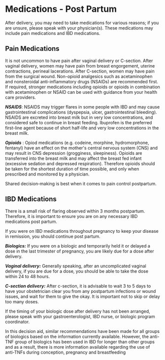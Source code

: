 
# Medications - Post Partum

After delivery, you may need to take medications for various reasons; if you are unsure, please speak with your physician(s).   These medications may include pain medications and IBD medications.

## **Pain Medications**

It is not uncommon to have pain after vaginal delivery or C-section.     After vaginal delivery, women may have pain from breast engorgement, uterine contractions, perineal lacerations.   After C-section, women may have pain from the surgical wound.   Non-opioid analgesics such as acetaminophen and nonsteroidal anti-inflammatory drugs (NSAIDs) are recommended first.  If required, stronger medications including opioids or opioids in combination with acetaminophen or NSAID can be used with guidance from your health care providers.

***NSAIDS***: NSAIDS may trigger flares in some people with IBD and may cause gastrointestinal complications (dyspepsia, ulcer, gastrointestinal bleeding).     NSAIDS are excreted into breast milk but in very low concentrations, and considered safe to continue in breast feeding.  Ibuprofen is the preferred first-line agent because of short half-life and very low concentrations in the breast milk.  

***Opioids*** : Opiod medications (e.g. codeine, morphine, hydromorphone, fentanyl) have an effect on the mother's central nervous system (CNS) and may result in CNS depression (grogginess, sleepiness).   Opioids are transferred into the breast milk and may affect the breast fed infant (excessive sedation and depressed respiration).  Therefore opioids should be taken for the shortest duration of time possible, and only when prescribed and monitored by a physician.  

Shared decision-making is best when it comes to pain control postpartum.

## **IBD Medications**

There is a small risk of flaring observed within 3 months postpartum.  Therefore, it is important to ensure you are on any necessary IBD medications post partum.

If you were on IBD medications throughout pregnancy to keep your disease in remission, you should continue post partum.

***Biologics:***
If you were on a biologic and temporarily held it or delayed a dose in the last trimester of pregnancy, you are likely due for a dose after delivery.

***Vaginal delivery:*** Generally speaking, after an uncomplicated vaginal delivery, if you are due for a dose, you should be able to take the dose within 24 to 48 hours.  

***C-section delivery:***  After c-section, it is advisable to wait 3 to 5 days to have your obstetrician clear you from any postpartum infections or wound issues, and wait for them to give the okay.  It is important not to skip or delay too many doses.

If the timing of your biologic dose after delivery has not been arranged, please speak with your gastroenterologist, IBD nurse, or biologic program coordinator.  

In this decision aid, similar recommendations have been made for all groups of biologics based on the information currently available. However, the anti-TNF group of biologics has been used in IBD for longer than other groups and as a result, there is more information available regarding the use of anti-TNFs during conception, pregnancy and breastfeeding

